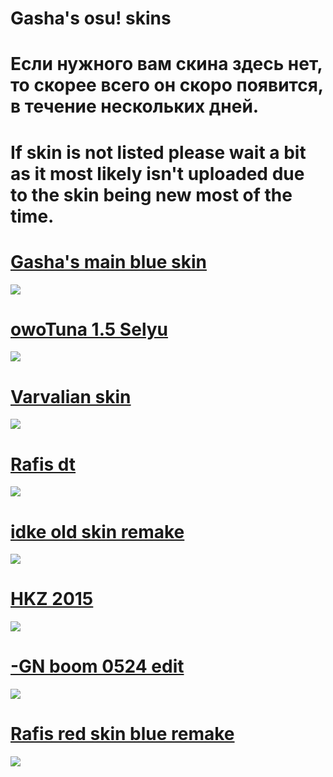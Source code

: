 # Gasha's osu! skins

# Если нужного вам скина здесь нет, то скорее всего он скоро появится, в течение нескольких дней.

# If skin is not listed please wait a bit as it most likely isn't uploaded due to the skin being new most of the time.

# [Gasha's main blue skin](https://drive.google.com/file/d/1WqoEZgdjb5_6gpolEAFqJ9C4wy5UsFD3/view)
![](https://i.imgur.com/c6c0qSk.jpg)

# [owoTuna 1.5 Selyu](https://drive.google.com/file/d/1Ts5SgVPEUQ-lQTk0z3rFgYZZrBD7yFOC/view)
![](https://i.imgur.com/kl0hoJX.jpg)

# [Varvalian skin](https://drive.google.com/file/d/1qKfPUfTUbVgua43Zal8blNVxvn7vPxgT/view)
![](https://i.imgur.com/GfkOwN4.jpg)

# [Rafis dt](https://drive.google.com/file/d/1ro6wACrz0k9hL6fdk1JHm2ixoBnLCn0o/view)
![](https://i.imgur.com/DiJHo0t.jpg)

# [idke old skin remake](https://drive.google.com/file/d/11jw14JmxOy5Sul8m5nThAZtVWcCD9jRn/view)
![](https://i.imgur.com/RgcgNRz.jpg)

# [HKZ 2015](https://drive.google.com/file/d/1kR0U381Uf5XhJWg5oEjJ6DmktxYiMpR9/view)
![](https://i.imgur.com/tGyXVIO.jpg)

# [-GN boom 0524 edit](https://drive.google.com/file/d/13RCq5jCWJcupiZ2hqwCmtV0wAKaF2a7Z/view)
![](https://i.imgur.com/qtlSXs2.jpg)

# [Rafis red skin blue remake](https://drive.google.com/file/d/1PLW7-egt20aps1rHID4c9TV-1IgvtO2Z/view)
![](https://i.imgur.com/FDe1dKv.jpg)

